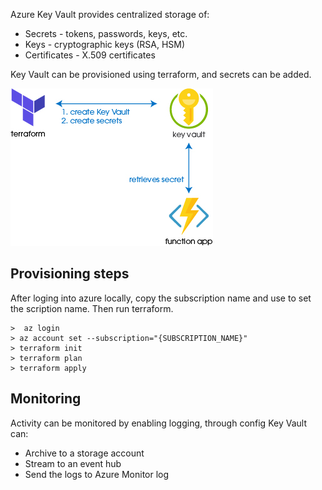 
Azure Key Vault provides centralized storage of:
- Secrets - tokens, passwords, keys, etc.
- Keys - cryptographic keys (RSA, HSM)
- Certificates - X.509 certificates

Key Vault can be provisioned using terraform, and secrets can be added.

![landscape](./landscape.jpg)

## Provisioning steps
After loging into azure locally, copy the subscription name and use to set the scription name. Then run terraform.
```
>  az login
> az account set --subscription="{SUBSCRIPTION_NAME}"
> terraform init
> terraform plan
> terraform apply
```

## Monitoring

Activity can be monitored by enabling logging, through config Key Vault can:
- Archive to a storage account
- Stream to an event hub
- Send the logs to Azure Monitor log

